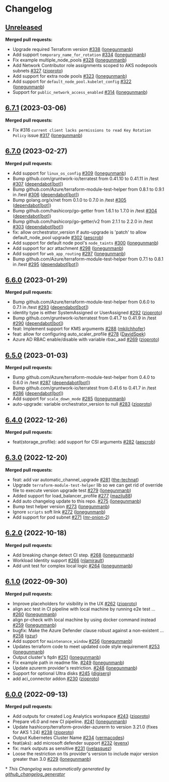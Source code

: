 # Changelog

## [Unreleased](https://github.com/Azure/terraform-azurerm-aks/tree/HEAD)

**Merged pull requests:**

- Upgrade required Terraform version [\#338](https://github.com/Azure/terraform-azurerm-aks/pull/338) ([lonegunmanb](https://github.com/lonegunmanb))
- Add support `temporary_name_for_rotation` [\#334](https://github.com/Azure/terraform-azurerm-aks/pull/334) ([lonegunmanb](https://github.com/lonegunmanb))
- Fix example multiple\_node\_pools [\#328](https://github.com/Azure/terraform-azurerm-aks/pull/328) ([lonegunmanb](https://github.com/lonegunmanb))
- Add Network Contributor role assignments scoped to AKS nodepools subnets [\#327](https://github.com/Azure/terraform-azurerm-aks/pull/327) ([zioproto](https://github.com/zioproto))
- Add support for extra node pools [\#323](https://github.com/Azure/terraform-azurerm-aks/pull/323) ([lonegunmanb](https://github.com/lonegunmanb))
- Add support for `default_node_pool.kubelet_config` [\#322](https://github.com/Azure/terraform-azurerm-aks/pull/322) ([lonegunmanb](https://github.com/lonegunmanb))
- Support for `public_network_access_enabled` [\#314](https://github.com/Azure/terraform-azurerm-aks/pull/314) ([lonegunmanb](https://github.com/lonegunmanb))

## [6.7.1](https://github.com/Azure/terraform-azurerm-aks/tree/6.7.1) (2023-03-06)

**Merged pull requests:**

- Fix \#316 `current client lacks permissions to read Key Rotation Policy` issue [\#317](https://github.com/Azure/terraform-azurerm-aks/pull/317) ([lonegunmanb](https://github.com/lonegunmanb))

## [6.7.0](https://github.com/Azure/terraform-azurerm-aks/tree/6.7.0) (2023-02-27)

**Merged pull requests:**

- Add support for `linux_os_config` [\#309](https://github.com/Azure/terraform-azurerm-aks/pull/309) ([lonegunmanb](https://github.com/lonegunmanb))
- Bump github.com/gruntwork-io/terratest from 0.41.10 to 0.41.11 in /test [\#307](https://github.com/Azure/terraform-azurerm-aks/pull/307) ([dependabot[bot]](https://github.com/apps/dependabot))
- Bump github.com/Azure/terraform-module-test-helper from 0.8.1 to 0.9.1 in /test [\#306](https://github.com/Azure/terraform-azurerm-aks/pull/306) ([dependabot[bot]](https://github.com/apps/dependabot))
- Bump golang.org/x/net from 0.1.0 to 0.7.0 in /test [\#305](https://github.com/Azure/terraform-azurerm-aks/pull/305) ([dependabot[bot]](https://github.com/apps/dependabot))
- Bump github.com/hashicorp/go-getter from 1.6.1 to 1.7.0 in /test [\#304](https://github.com/Azure/terraform-azurerm-aks/pull/304) ([dependabot[bot]](https://github.com/apps/dependabot))
- Bump github.com/hashicorp/go-getter/v2 from 2.1.1 to 2.2.0 in /test [\#303](https://github.com/Azure/terraform-azurerm-aks/pull/303) ([dependabot[bot]](https://github.com/apps/dependabot))
- fix: allow orchestrator\_version if auto-upgrade is 'patch' to allow default\_node\_pool upgrade [\#302](https://github.com/Azure/terraform-azurerm-aks/pull/302) ([aescrob](https://github.com/aescrob))
- Add support for default node pool's `node_taints` [\#300](https://github.com/Azure/terraform-azurerm-aks/pull/300) ([lonegunmanb](https://github.com/lonegunmanb))
- Add support for acr attachment [\#298](https://github.com/Azure/terraform-azurerm-aks/pull/298) ([lonegunmanb](https://github.com/lonegunmanb))
- Add support for `web_app_routing` [\#297](https://github.com/Azure/terraform-azurerm-aks/pull/297) ([lonegunmanb](https://github.com/lonegunmanb))
- Bump github.com/Azure/terraform-module-test-helper from 0.7.1 to 0.8.1 in /test [\#295](https://github.com/Azure/terraform-azurerm-aks/pull/295) ([dependabot[bot]](https://github.com/apps/dependabot))

## [6.6.0](https://github.com/Azure/terraform-azurerm-aks/tree/6.6.0) (2023-01-29)

**Merged pull requests:**

- Bump github.com/Azure/terraform-module-test-helper from 0.6.0 to 0.7.1 in /test [\#293](https://github.com/Azure/terraform-azurerm-aks/pull/293) ([dependabot[bot]](https://github.com/apps/dependabot))
- identity type is either SystemAssigned or UserAssigned [\#292](https://github.com/Azure/terraform-azurerm-aks/pull/292) ([zioproto](https://github.com/zioproto))
- Bump github.com/gruntwork-io/terratest from 0.41.7 to 0.41.9 in /test [\#290](https://github.com/Azure/terraform-azurerm-aks/pull/290) ([dependabot[bot]](https://github.com/apps/dependabot))
- feat: Implement support for KMS arguments [\#288](https://github.com/Azure/terraform-azurerm-aks/pull/288) ([mkilchhofer](https://github.com/mkilchhofer))
- feat: allow for configuring auto\_scaler\_profile [\#278](https://github.com/Azure/terraform-azurerm-aks/pull/278) ([DavidSpek](https://github.com/DavidSpek))
- Azure AD RBAC enable/disable with variable rbac\_aad [\#269](https://github.com/Azure/terraform-azurerm-aks/pull/269) ([zioproto](https://github.com/zioproto))

## [6.5.0](https://github.com/Azure/terraform-azurerm-aks/tree/6.5.0) (2023-01-03)

**Merged pull requests:**

- Bump github.com/Azure/terraform-module-test-helper from 0.4.0 to 0.6.0 in /test [\#287](https://github.com/Azure/terraform-azurerm-aks/pull/287) ([dependabot[bot]](https://github.com/apps/dependabot))
- Bump github.com/gruntwork-io/terratest from 0.41.6 to 0.41.7 in /test [\#286](https://github.com/Azure/terraform-azurerm-aks/pull/286) ([dependabot[bot]](https://github.com/apps/dependabot))
- Add support for `scale_down_mode` [\#285](https://github.com/Azure/terraform-azurerm-aks/pull/285) ([lonegunmanb](https://github.com/lonegunmanb))
- auto-upgrade: variable orchestrator\_version to null [\#283](https://github.com/Azure/terraform-azurerm-aks/pull/283) ([zioproto](https://github.com/zioproto))

## [6.4.0](https://github.com/Azure/terraform-azurerm-aks/tree/6.4.0) (2022-12-26)

**Merged pull requests:**

- feat\(storage\_profile\): add support for CSI arguments [\#282](https://github.com/Azure/terraform-azurerm-aks/pull/282) ([aescrob](https://github.com/aescrob))

## [6.3.0](https://github.com/Azure/terraform-azurerm-aks/tree/6.3.0) (2022-12-20)

**Merged pull requests:**

- feat: add var automatic\_channel\_upgrade [\#281](https://github.com/Azure/terraform-azurerm-aks/pull/281) ([the-technat](https://github.com/the-technat))
- Upgrade `terraform-module-test-helper` lib so we can get rid of override file to execute version upgrade test [\#279](https://github.com/Azure/terraform-azurerm-aks/pull/279) ([lonegunmanb](https://github.com/lonegunmanb))
- Added support for load\_balancer\_profile [\#277](https://github.com/Azure/terraform-azurerm-aks/pull/277) ([mazilu88](https://github.com/mazilu88))
- Add auto changelog update to this repo. [\#275](https://github.com/Azure/terraform-azurerm-aks/pull/275) ([lonegunmanb](https://github.com/lonegunmanb))
- Bump test helper version  [\#273](https://github.com/Azure/terraform-azurerm-aks/pull/273) ([lonegunmanb](https://github.com/lonegunmanb))
- Ignore `scripts` soft link [\#272](https://github.com/Azure/terraform-azurerm-aks/pull/272) ([lonegunmanb](https://github.com/lonegunmanb))
- Add support for pod subnet [\#271](https://github.com/Azure/terraform-azurerm-aks/pull/271) ([mr-onion-2](https://github.com/mr-onion-2))

## [6.2.0](https://github.com/Azure/terraform-azurerm-aks/tree/6.2.0) (2022-10-18)

**Merged pull requests:**

- Add breaking change detect CI step. [\#268](https://github.com/Azure/terraform-azurerm-aks/pull/268) ([lonegunmanb](https://github.com/lonegunmanb))
- Workload Identity support [\#266](https://github.com/Azure/terraform-azurerm-aks/pull/266) ([nlamirault](https://github.com/nlamirault))
- Add unit test for complex local logic [\#264](https://github.com/Azure/terraform-azurerm-aks/pull/264) ([lonegunmanb](https://github.com/lonegunmanb))

## [6.1.0](https://github.com/Azure/terraform-azurerm-aks/tree/6.1.0) (2022-09-30)

**Merged pull requests:**

- Improve placeholders for visibility in the UX [\#262](https://github.com/Azure/terraform-azurerm-aks/pull/262) ([zioproto](https://github.com/zioproto))
- align acc test in CI pipeline with local machine by running e2e test … [\#260](https://github.com/Azure/terraform-azurerm-aks/pull/260) ([lonegunmanb](https://github.com/lonegunmanb))
- align pr-check with local machine by using docker command instead [\#259](https://github.com/Azure/terraform-azurerm-aks/pull/259) ([lonegunmanb](https://github.com/lonegunmanb))
- bugfix: Make the Azure Defender clause robust against a non-existent … [\#258](https://github.com/Azure/terraform-azurerm-aks/pull/258) ([gzur](https://github.com/gzur))
- Add support for `maintenance_window` [\#256](https://github.com/Azure/terraform-azurerm-aks/pull/256) ([lonegunmanb](https://github.com/lonegunmanb))
- Updates terraform code to meet updated code style requirement [\#253](https://github.com/Azure/terraform-azurerm-aks/pull/253) ([lonegunmanb](https://github.com/lonegunmanb))
- Output cluster's fqdn [\#251](https://github.com/Azure/terraform-azurerm-aks/pull/251) ([lonegunmanb](https://github.com/lonegunmanb))
- Fix example path in readme file. [\#249](https://github.com/Azure/terraform-azurerm-aks/pull/249) ([lonegunmanb](https://github.com/lonegunmanb))
- Update azurerm provider's restriction. [\#248](https://github.com/Azure/terraform-azurerm-aks/pull/248) ([lonegunmanb](https://github.com/lonegunmanb))
- Support for optional Ultra disks [\#245](https://github.com/Azure/terraform-azurerm-aks/pull/245) ([digiserg](https://github.com/digiserg))
- add aci\_connector addon [\#230](https://github.com/Azure/terraform-azurerm-aks/pull/230) ([zioproto](https://github.com/zioproto))

## [6.0.0](https://github.com/Azure/terraform-azurerm-aks/tree/6.0.0) (2022-09-13)

**Merged pull requests:**

- Add outputs for created Log Analytics workspace [\#243](https://github.com/Azure/terraform-azurerm-aks/pull/243) ([zioproto](https://github.com/zioproto))
- Prepare v6.0 and new CI pipeline. [\#241](https://github.com/Azure/terraform-azurerm-aks/pull/241) ([lonegunmanb](https://github.com/lonegunmanb))
- Update hashicorp/terraform-provider-azurerm to version 3.21.0 \(fixes for AKS 1.24\) [\#238](https://github.com/Azure/terraform-azurerm-aks/pull/238) ([zioproto](https://github.com/zioproto))
- Output Kubernetes Cluster Name [\#234](https://github.com/Azure/terraform-azurerm-aks/pull/234) ([vermacodes](https://github.com/vermacodes))
- feat\(aks\): add microsoft defender support [\#232](https://github.com/Azure/terraform-azurerm-aks/pull/232) ([eyenx](https://github.com/eyenx))
- fix: mark outputs as sensitive [\#231](https://github.com/Azure/terraform-azurerm-aks/pull/231) ([jvelasquez](https://github.com/jvelasquez))
- Loose the restriction on tls provider's version to include major version greater than 3.0 [\#229](https://github.com/Azure/terraform-azurerm-aks/pull/229) ([lonegunmanb](https://github.com/lonegunmanb))



\* *This Changelog was automatically generated by [github_changelog_generator](https://github.com/github-changelog-generator/github-changelog-generator)*
